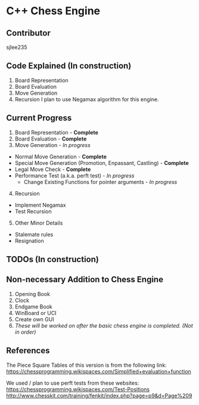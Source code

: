 # C++ Chess Engine
## Contributor
sjlee235
## Code Explained (In construction)
1. Board Representation
2. Board Evaluation
3. Move Generation
4. Recursion
I plan to use Negamax algorithm for this engine.

## Current Progress
1. Board Representation - **Complete**
2. Board Evaluation - **Complete**
3. Move Generation - *In progress*
  - Normal Move Generation - **Complete**
  - Special Move Generation (Promotion, Enpassant, Castling) - **Complete**
  - Legal Move Check - **Complete**  
  - Performance Test (a.k.a. perft test) - *In progress*
    - Change Existing Functions for pointer arguments - *In progress*  
4. Recursion
  - Implement Negamax
  - Test Recursion
5. Other Minor Details  
  - Stalemate rules  
  - Resignation  

## TODOs (In construction)

## Non-necessary Addition to Chess Engine
1. Opening Book  
2. Clock  
3. Endgame Book  
4. WinBoard or UCI  
5. Create own GUI  
6. *These will be worked on after the basic chess engine is completed. (Not in order)*  

## References  
The Piece Square Tables of this version is from the following link:   https://chessprogramming.wikispaces.com/Simplified+evaluation+function  

We used / plan to use perft tests from these websites:  
https://chessprogramming.wikispaces.com/Test-Positions  
http://www.chesskit.com/training/fenkit/index.php?page=p9&d=Page%209

